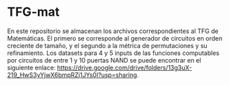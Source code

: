 # TFG-mat

En este repositorio se almacenan los archivos correspondientes al TFG de Matemáticas. El primero se corresponde al generador de circuitos en 
orden creciente de tamaño, y el segundo a la métrica de permutaciones y su refinamiento. Los datasets para 4 y 5 inputs de las funciones computables 
por circuitos de entre 1 y 10 puertas NAND se puede encontrar en el siguiente enlace: 
https://drive.google.com/drive/folders/13g3uX-219_HwS3yYjwX6bmpRZj1JYs0I?usp=sharing.

